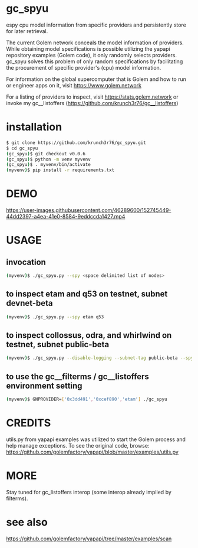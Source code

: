 # gc_spyu
espy cpu model information from specific providers and persistently store for later retrieval.

The current Golem network conceals the model information of providers. While obtaining model specifications is possible utilizing the yapapi repository examples (Golem code), it only randomly selects providers.  gc_spyu solves this problem of only random specifications by facilitating the procurement of specific provider's (cpu) model information.

For information on the global supercomputer that is Golem and how to run or engineer apps on it, visit https://www.golem.network

For a listing of providers to inspect, visit https://stats.golem.network or invoke my gc__listoffers (https://github.com/krunch3r76/gc__listoffers)

# installation
```bash
$ git clone https://github.com/krunch3r76/gc_spyu.git
$ cd gc_spyu
(gc_spyu)$ git checkout v0.0.6
(gc_spyu)$ python -m venv myvenv
(gc_spyu)$ . myvenv/bin/activate
(myvenv)$ pip install -r requirements.txt
```

# DEMO

https://user-images.githubusercontent.com/46289600/152745449-44dd2397-a4ea-41e0-8584-9eddccda1427.mp4


# USAGE

## invocation
```bash
(myvenv)$ ./gc_spyu.py --spy <space delimited list of nodes>
```  
## to inspect etam and q53 on testnet, subnet devnet-beta
```bash
(myvenv)$ ./gc_spyu.py --spy etam q53
```
## to inspect collossus, odra, and whirlwind on testnet, subnet public-beta
```bash
(myvenv)$ ./gc_spyu.py --disable-logging --subnet-tag public-beta --spy collossus odra whirlwind
```

## to use the gc__filterms / gc__listoffers environment setting
```bash
(myvenv)$ GNPROVIDER=['0x3dd491','0xcef890','etam'] ./gc_spyu
```
# CREDITS
utils.py from yapapi examples was utilized to start the Golem process and help manage exceptions. To see the original code, browse: https://github.com/golemfactory/yapapi/blob/master/examples/utils.py



# MORE
Stay tuned for gc_listoffers interop (some interop already implied by filterms).

# see also
https://github.com/golemfactory/yapapi/tree/master/examples/scan

